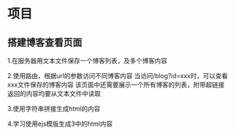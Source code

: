 # 项目

## 搭建博客查看页面

1.在服务器用文本文件保存一个博客列表，及多个博客内容

2.使用路由，根据url的参数访问不同博客内容
当访问/blog?id=xxx时，可以查看xxx文件保存的博客内容
该页面中还需要展示一个所有博客的列表，附带超链接
返回的内容均要从文本文件中读取

3.使用字符串拼接生成html的内容

4.学习使用ejs模版生成3中的html内容